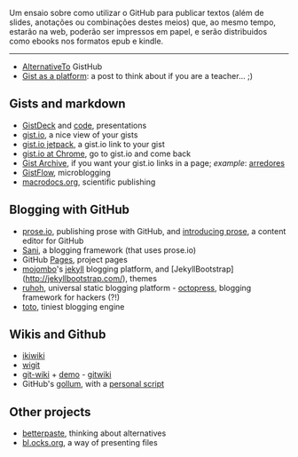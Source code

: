 Um ensaio sobre como utilizar o GitHub para publicar textos (além de slides, anotações ou combinações destes meios) que, ao mesmo tempo, estarão na web, poderão ser impressos em papel, e serão distribuidos como ebooks nos formatos epub e kindle.

-----

- [AlternativeTo](http://alternativeto.net/software/gistgithub/?platform=online) GistHub 
- [Gist as a platform](http://mislav.uniqpath.com/2012/09/gist-as-platform/): a post to think about if you are a teacher... ;)

## Gists and markdown

- [GistDeck](https://gistdeck.herokuapp.com/) and [code](https://github.com/nzoschke/gistdeck), presentations 
- [gist.io](http://gist.io), a nice view of your gists 
- [gist.io jetpack](https://github.com/canuckistani/gist-io-jetpack), a gist.io link to your gist 
- [gist.io at Chrome](https://github.com/roberto/gist-io-chrome), go to gist.io and come back 
- [Gist Archive](http://gistarchive.appspot.com/), if you want your gist.io links in a page; *example*: [arredores](http://gistarchive.appspot.com/arredores) 
- [GistFlow](http://gistflow.com/), microblogging 
- [macrodocs.org](http://hublog.hubmed.org/archives/001961.html), scientific publishing

## Blogging with GitHub

- [prose.io](http://prose.io), publishing prose with GitHub, and [introducing prose]( http://developmentseed.org/blog/2012/june/25/prose-a-content-editor-for-github/), a content editor for GitHub 
- [Sani](http://arkokoley.github.com/blog/2012/11/26/presenting-sani/), a blogging framework (that uses prose.io) 
- GitHub [Pages](http://pages.github.com), project pages 
- [mojombo]( https://github.com/mojombo/jekyll)'s [jekyll]( http://jekyllrb.com/) blogging platform, and [JekyllBootstrap] (http://jekyllbootstrap.com/), themes 
- [ruhoh](http://ruhoh.com/), universal static blogging platform - [octopress](http://octopress.org/), blogging framework for hackers (?!) 
- [toto](http://cloudhead.io/toto), tiniest blogging engine

## Wikis and Github

- [ikiwiki](http://ikiwiki.info/) 
- [wigit](http://el-tramo.be/software/wigit/) 
- [git-wiki](https://github.com/sr/git-wiki) + [demo](https://github.com/minad/olelo) - [gitwiki](http://www.gitwiki.org/) 
- GitHub's [gollum](https://github.com/github/gollum), with a [personal script](http://www.nomachetejuggling.com/2012/05/15/personal-wiki-using-github-and-gollum-on-os-x/)

## Other projects

- [betterpaste](http://benmj.github.com/author/ben-jacobs.html), thinking about alternatives 
- [bl.ocks.org](http://bl.ocks.org/), a way of presenting files
